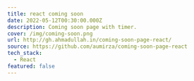 ```yaml
---
title: react coming soon
date: 2022-05-12T00:30:00.000Z
description: Coming soon page with timer.
cover: /img/coming-soon.png
url: http://gh.ahmadullah.in/coming-soon-page-react/
source: https://github.com/aumirza/coming-soon-page-react
tech_stack:
  - React
featured: false
---
```

